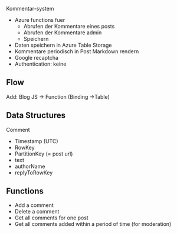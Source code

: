Kommentar-system
* Azure functions fuer 
    * Abrufen der Kommentare eines posts
    * Abrufen der Kommentare admin
    * Speichern
* Daten speichern in Azure Table Storage
* Kommentare periodisch in Post Markdown rendern
* Google recaptcha
* Authentication: keine

## Flow
Add: Blog JS -> Function (Binding ->Table)

## Data Structures
Comment
* Timestamp (UTC)
* RowKey
* PartitionKey (= post url)
* text
* authorName
* replyToRowKey


## Functions
* Add a comment
* Delete a comment
* Get all comments for one post
* Get all comments added within a period of time (for moderation)
